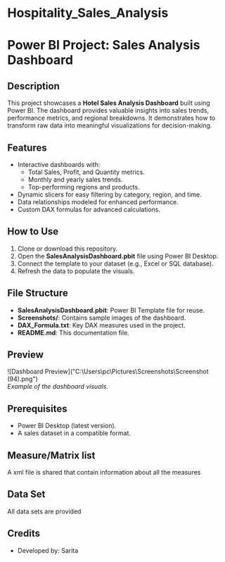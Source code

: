 # Hospitality_Sales_Analysis
# Power BI Project: Sales Analysis Dashboard

## Description
This project showcases a **Hotel Sales Analysis Dashboard** built using Power BI. The dashboard provides valuable insights into sales trends, performance metrics, and regional breakdowns. It demonstrates how to transform raw data into meaningful visualizations for decision-making.

## Features
- Interactive dashboards with:
  - Total Sales, Profit, and Quantity metrics.
  - Monthly and yearly sales trends.
  - Top-performing regions and products.
- Dynamic slicers for easy filtering by category, region, and time.
- Data relationships modeled for enhanced performance.
- Custom DAX formulas for advanced calculations.

## How to Use
1. Clone or download this repository.
2. Open the **SalesAnalysisDashboard.pbit** file using Power BI Desktop.
3. Connect the template to your dataset (e.g., Excel or SQL database).
4. Refresh the data to populate the visuals.

## File Structure
- **SalesAnalysisDashboard.pbit**: Power BI Template file for reuse.
- **Screenshots/**: Contains sample images of the dashboard.
- **DAX_Formula.txt**: Key DAX measures used in the project.
- **README.md**: This documentation file.

## Preview
![Dashboard Preview]("C:\Users\pc\Pictures\Screenshots\Screenshot (94).png")  
*Example of the dashboard visuals.*

## Prerequisites
- Power BI Desktop (latest version).
- A sales dataset in a compatible format.
  
## Measure/Matrix list
A xml file is shared that contain information about all the measures 

## Data Set
All data sets are provided

## Credits
- Developed by: Sarita    
